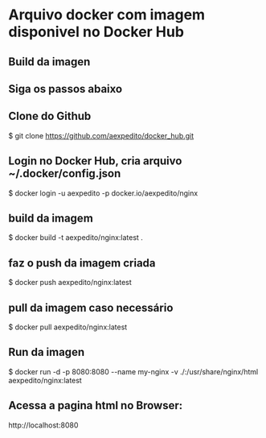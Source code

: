 # Arquivo docker com imagem disponivel no Docker Hub

## Build da imagen
## Siga os passos abaixo

## Clone do Github
$ git clone https://github.com/aexpedito/docker_hub.git

## Login no Docker Hub, cria arquivo ~/.docker/config.json
$ docker login -u aexpedito -p <token> docker.io/aexpedito/nginx

## build da imagem
$ docker build -t aexpedito/nginx:latest .

## faz o push da imagem criada
$ docker push aexpedito/nginx:latest

## pull da imagem caso necessário
$ docker pull aexpedito/nginx:latest

## Run da imagen
$ docker run -d -p 8080:8080 --name my-nginx -v ./:/usr/share/nginx/html aexpedito/nginx:latest

## Acessa a pagina html no Browser:
http://localhost:8080
